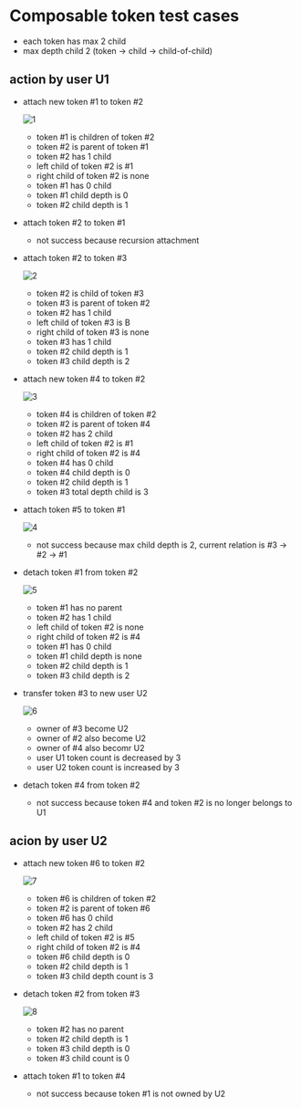 # Composable token test cases

- each token has max 2 child
- max depth child 2 (token -> child -> child-of-child)

## action by user U1

- attach new token #1 to token #2

  ![1](imgs/1.png)

  - token #1 is children of token #2
  - token #2 is parent of token #1
  - token #2 has 1 child
  - left child of token #2 is #1
  - right child of token #2 is none
  - token #1 has 0 child
  - token #1 child depth is 0
  - token #2 child depth is 1

- attach token #2 to token #1

  - not success because recursion attachment

- attach token #2 to token #3

  ![2](imgs/2.png)

  - token #2 is child of token #3
  - token #3 is parent of token #2
  - token #2 has 1 child
  - left child of token #3 is B
  - right child of token #3 is none
  - token #3 has 1 child
  - token #2 child depth is 1
  - token #3 child depth is 2

- attach new token #4 to token #2

  ![3](imgs/3.png)

  - token #4 is children of token #2
  - token #2 is parent of token #4
  - token #2 has 2 child
  - left child of token #2 is #1
  - right child of token #2 is #4
  - token #4 has 0 child
  - token #4 child depth is 0
  - token #2 child depth is 1
  - token #3 total depth child is 3

- attach token #5 to token #1

  ![4](imgs/4.png)

  - not success because max child depth is 2, current relation is #3 -> #2 -> #1

- detach token #1 from token #2

  ![5](imgs/5.png)

  - token #1 has no parent
  - token #2 has 1 child
  - left child of token #2 is none
  - right child of token #2 is #4
  - token #1 has 0 child
  - token #1 child depth is none
  - token #2 child depth is 1
  - token #3 child depth is 2

- transfer token #3 to new user U2

  ![6](imgs/6.png)

  - owner of #3 become U2
  - owner of #2 also become U2
  - owner of #4 also becomr U2
  - user U1 token count is decreased by 3
  - user U2 token count is increased by 3

- detach token #4 from token #2
  - not success because token #4 and token #2 is no longer belongs to U1

## acion by user U2

- attach new token #6 to token #2

  ![7](imgs/7.png)

  - token #6 is children of token #2
  - token #2 is parent of token #6
  - token #6 has 0 child
  - token #2 has 2 child
  - left child of token #2 is #5
  - right child of token #2 is #4
  - token #6 child depth is 0
  - token #2 child depth is 1
  - token #3 child depth count is 3

- detach token #2 from token #3

  ![8](imgs/8.png)

  - token #2 has no parent
  - token #2 child depth is 1
  - token #3 child depth is 0
  - token #3 child count is 0

- attach token #1 to token #4
  - not success because token #1 is not owned by U2
